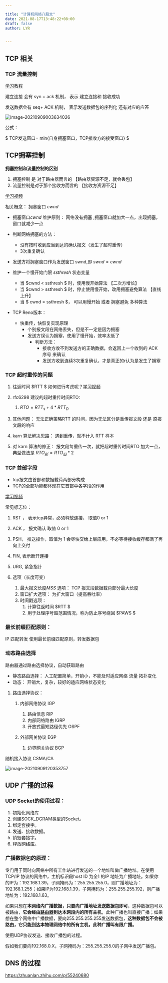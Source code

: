 ```yaml
---

title: "计算机网络八股文"
date: 2021-08-17T13:48:22+08:00
draft: false
author: LYR


---
```


## TCP 相关

###  TCP 流量控制

[学习教程](https://www.bilibili.com/video/BV1c4411d7jb?p=60)



建立连接 会有 syn  + ack 机制， 表示 建立连接和 接收成功

发送数据会有  seq+ ACK 机制， 表示发送数据包的序列化 还有对应的应答

![image-20210909003634026](https://cdn.jsdelivr.net/gh/lyr-2000/images_repo_2021_ASUS/2021_09_09_00_36_36image-20210909003634026.png)



公式：

$ TCP发送窗口= min\{自身拥塞窗口，TCP接收方的接受窗口\} $



## TCP拥塞控制

**拥塞控制和流量控制的区别**

1. 拥塞控制 是 对于路由器而言的 【路由器资源不足，就会丢包】
2. 流量控制是对于那个接收方而言的 【接收方资源不足】



[学习视频](https://www.bilibili.com/video/BV1c4411d7jb?p=61)



相关概念： 拥塞窗口 $cwnd$

-  拥塞窗口$cwnd$ 维护原则： 网络没有拥塞 ,拥塞窗口就加大一点，出现拥塞，窗口就减少一点
- 判断网络拥塞的方法：
  - 没有按时收到应当到达的确认报文（发生了超时重传）
  - 3次重复确认

- 发送方将拥塞窗口作为发送窗口 swnd,即 $swnd = cwnd$
- 维护一个慢开始门限 $ssthresh$ 状态变量
  - 当 $cwnd < ssthresh $ 时，使用慢开始算法 【二次方增长】
  - 当 $cwnd > ssthresh $ 时，停止使用慢开始，改用拥塞避免算法 【直线上升】
  - 当 $ cwnd = ssthresh $， 可以用慢开始 或者 拥塞避免 多种算法
- TCP Reno版本：
  - 快重传，快恢复实现原理
    - 个别报文段在网络丢失，但是不一定是因为拥塞
    - 发送方误认为拥塞，使用了慢开始，效率太低了
      - 判断方法：
        - 接收方收不到发送方的正确数据，会返回上一个收到的 ACK 序号 来确认
        - 发送方收到连续3次重复确认，才是真正的r认为是发生了拥塞



### TCP 超时重传的问题

1. 往返时间 $RTT $ 如何进行考虑呢？[学习视频](https://www.bilibili.com/video/BV1c4411d7jb?p=62)
2. rfc6298 建议的超时重传时间RTO:
   1. $RTO = RTT_s + 4*RTT_D$

3.  其他问题： 无法正确策略RTT 的时间，因为无法区分是重传报文段 还是 原报文段的响应
   1. karn 算法解决思路： 遇到重传，就不计入 RTT 样本
   2. 对 karn 算法的修正： 报文段每重传一次，就把超时重传时间RTO 加大一点，典型做法是 $RTO_新 = RTO_旧 * 2$



### TCP 首部字段

- tcp报文由首部和数据载荷两部分构成
- TCP的全部功能都体现在它首部中各字段的作用



[学习视频](https://www.bilibili.com/video/BV1c4411d7jb?p=66)

常见标志位：

1. RST ， 表示tcp异常，必须释放连接， 取值0 or 1

2. ACK ， 报文确认 取值 0 or 1

3. PSH， 推送操作，取值为 1 会尽快交给上层应用，不必等待接收缓存都满了再 向上交付

4. FIN, 表示断开连接

5. URG, 紧急指针

6. 选项（长度可变）

   1. 最大报文长度$MSS$ 选项： TCP 报文段数据载荷部分最大长度
   2. 窗口扩大选项： 为扩大窗口（提高吞吐率）
   3. 时间戳选项：
      1. 计算往返时间 $RTT $
      2. 用于处理序号超范围情况，称为防止序号绕回 $PAWS $

   

   

### 最长前缀匹配原则：

IP 匹配转发 使用最长前缀匹配原则，转发数据包



### 动态路由选择

路由器通过路由选择协议，自动获取路由

- 静态路由选择： 人工配置简单，开销小，不能及时适应网络 流量 拓扑变化
- 动态： 开销大，复杂，较好的适应网络状态变化

1. 路由选择协议：

   1. 内部网络协议 IGP

      1. 路由信息 RIP
      2. 内部网络路由 IGRP
      3. 开放式最短路径优先 OSPF

      

   2. 外部网关协议 EGP

      1. 边界网关协议 BGP



随机接入协议 CSMA/CA

![image-20210909120353757](https://cdn.jsdelivr.net/gh/lyr-2000/images_repo_2021_ASUS/2021_09_09_12_03_56image-20210909120353757.png)





















## UDP 广播的过程



### UDP Socket的使用过程：

1. 初始化网络库
2. 创建SOCK_DGRAM类型的Socket。
3. 绑定套接字。
4. 发送、接收数据。
5. 销毁套接字。
6. 释放网络库。

### 广播数据包的原理：

专门用于同时向网络中所有工作站进行发送的一个地址叫做广播地址。在使用TCP/IP 协议的网络中，主机标识段host ID 为全1 的IP 地址为广播地址。如果你的IP为：192.168.1.39，子网掩码为：255.255.255.0，则广播地址为：192.168.1.255；如果IP为192.168.1.39，子网掩码为：255.255.255.192，则广播地址为：192.168.1.63。

如果只想在**本网络内广播数据，只要向广播地址发送数据包即可**，这种数据包可以被路由，**它会经由[路由器](http://www.2cto.com/net/router/)到达本网段内的所有主机**，此种广播也叫直接广播；如果想在整个网络中广播数据，要向255.255.255.255发送数据包，**这种数据包不会被路由，它只能到达本物理网络中的所有主机，此种广播叫有限广播。**

使用UDP协议发送、接收广播包的过程。

假如我们要向192.168.0.X，子网掩码为：255.255.255.0的子网中发送广播包。







## DNS 的过程



https://zhuanlan.zhihu.com/p/55240680





